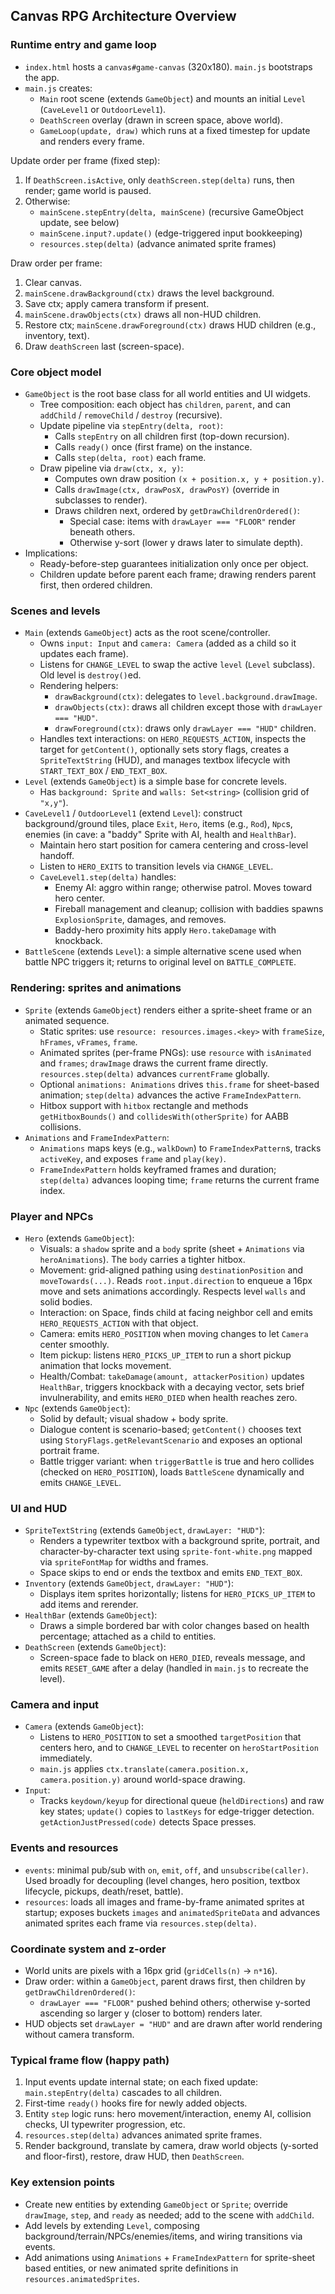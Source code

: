 ## Canvas RPG Architecture Overview

### Runtime entry and game loop
- `index.html` hosts a `canvas#game-canvas` (320x180). `main.js` bootstraps the app.
- `main.js` creates:
  - `Main` root scene (extends `GameObject`) and mounts an initial `Level` (`CaveLevel1` or `OutdoorLevel1`).
  - `DeathScreen` overlay (drawn in screen space, above world).
  - `GameLoop(update, draw)` which runs at a fixed timestep for update and renders every frame.

Update order per frame (fixed step):
1. If `DeathScreen.isActive`, only `deathScreen.step(delta)` runs, then render; game world is paused.
2. Otherwise:
   - `mainScene.stepEntry(delta, mainScene)` (recursive GameObject update, see below)
   - `mainScene.input?.update()` (edge-triggered input bookkeeping)
   - `resources.step(delta)` (advance animated sprite frames)

Draw order per frame:
1. Clear canvas.
2. `mainScene.drawBackground(ctx)` draws the level background.
3. Save ctx; apply camera transform if present.
4. `mainScene.drawObjects(ctx)` draws all non-HUD children.
5. Restore ctx; `mainScene.drawForeground(ctx)` draws HUD children (e.g., inventory, text).
6. Draw `deathScreen` last (screen-space).

### Core object model
- `GameObject` is the root base class for all world entities and UI widgets.
  - Tree composition: each object has `children`, `parent`, and can `addChild` / `removeChild` / `destroy` (recursive).
  - Update pipeline via `stepEntry(delta, root)`:
    - Calls `stepEntry` on all children first (top-down recursion).
    - Calls `ready()` once (first frame) on the instance.
    - Calls `step(delta, root)` each frame.
  - Draw pipeline via `draw(ctx, x, y)`:
    - Computes own draw position `(x + position.x, y + position.y)`.
    - Calls `drawImage(ctx, drawPosX, drawPosY)` (override in subclasses to render).
    - Draws children next, ordered by `getDrawChildrenOrdered()`:
      - Special case: items with `drawLayer === "FLOOR"` render beneath others.
      - Otherwise y-sort (lower y draws later to simulate depth).
- Implications:
  - Ready-before-step guarantees initialization only once per object.
  - Children update before parent each frame; drawing renders parent first, then ordered children.

### Scenes and levels
- `Main` (extends `GameObject`) acts as the root scene/controller.
  - Owns `input: Input` and `camera: Camera` (added as a child so it updates each frame).
  - Listens for `CHANGE_LEVEL` to swap the active `level` (`Level` subclass). Old level is `destroy()`ed.
  - Rendering helpers:
    - `drawBackground(ctx)`: delegates to `level.background.drawImage`.
    - `drawObjects(ctx)`: draws all children except those with `drawLayer === "HUD"`.
    - `drawForeground(ctx)`: draws only `drawLayer === "HUD"` children.
  - Handles text interactions: on `HERO_REQUESTS_ACTION`, inspects the target for `getContent()`, optionally sets story flags, creates a `SpriteTextString` (HUD), and manages textbox lifecycle with `START_TEXT_BOX` / `END_TEXT_BOX`.
- `Level` (extends `GameObject`) is a simple base for concrete levels.
  - Has `background: Sprite` and `walls: Set<string>` (collision grid of `"x,y"`).
- `CaveLevel1` / `OutdoorLevel1` (extend `Level`): construct background/ground tiles, place `Exit`, `Hero`, items (e.g., `Rod`), `Npc`s, enemies (in cave: a "baddy" Sprite with AI, health and `HealthBar`).
  - Maintain hero start position for camera centering and cross-level handoff.
  - Listen to `HERO_EXITS` to transition levels via `CHANGE_LEVEL`.
  - `CaveLevel1.step(delta)` handles:
    - Enemy AI: aggro within range; otherwise patrol. Moves toward hero center.
    - Fireball management and cleanup; collision with baddies spawns `ExplosionSprite`, damages, and removes.
    - Baddy-hero proximity hits apply `Hero.takeDamage` with knockback.
- `BattleScene` (extends `Level`): a simple alternative scene used when battle NPC triggers it; returns to original level on `BATTLE_COMPLETE`.

### Rendering: sprites and animations
- `Sprite` (extends `GameObject`) renders either a sprite-sheet frame or an animated sequence.
  - Static sprites: use `resource: resources.images.<key>` with `frameSize`, `hFrames`, `vFrames`, `frame`.
  - Animated sprites (per-frame PNGs): use `resource` with `isAnimated` and `frames`; `drawImage` draws the current frame directly. `resources.step(delta)` advances `currentFrame` globally.
  - Optional `animations: Animations` drives `this.frame` for sheet-based animation; `step(delta)` advances the active `FrameIndexPattern`.
  - Hitbox support with `hitbox` rectangle and methods `getHitboxBounds()` and `collidesWith(otherSprite)` for AABB collisions.
- `Animations` and `FrameIndexPattern`:
  - `Animations` maps keys (e.g., `walkDown`) to `FrameIndexPattern`s, tracks `activeKey`, and exposes `frame` and `play(key)`.
  - `FrameIndexPattern` holds keyframed frames and duration; `step(delta)` advances looping time; `frame` returns the current frame index.

### Player and NPCs
- `Hero` (extends `GameObject`):
  - Visuals: a `shadow` sprite and a `body` sprite (sheet + `Animations` via `heroAnimations`). The `body` carries a tighter hitbox.
  - Movement: grid-aligned pathing using `destinationPosition` and `moveTowards(...)`. Reads `root.input.direction` to enqueue a 16px move and sets animations accordingly. Respects level `walls` and solid bodies.
  - Interaction: on Space, finds child at facing neighbor cell and emits `HERO_REQUESTS_ACTION` with that object.
  - Camera: emits `HERO_POSITION` when moving changes to let `Camera` center smoothly.
  - Item pickup: listens `HERO_PICKS_UP_ITEM` to run a short pickup animation that locks movement.
  - Health/Combat: `takeDamage(amount, attackerPosition)` updates `HealthBar`, triggers knockback with a decaying vector, sets brief invulnerability, and emits `HERO_DIED` when health reaches zero.
- `Npc` (extends `GameObject`):
  - Solid by default; visual shadow + body sprite.
  - Dialogue content is scenario-based; `getContent()` chooses text using `StoryFlags.getRelevantScenario` and exposes an optional portrait frame.
  - Battle trigger variant: when `triggerBattle` is true and hero collides (checked on `HERO_POSITION`), loads `BattleScene` dynamically and emits `CHANGE_LEVEL`.

### UI and HUD
- `SpriteTextString` (extends `GameObject`, `drawLayer: "HUD"`):
  - Renders a typewriter textbox with a background sprite, portrait, and character-by-character text using `sprite-font-white.png` mapped via `spriteFontMap` for widths and frames.
  - Space skips to end or ends the textbox and emits `END_TEXT_BOX`.
- `Inventory` (extends `GameObject`, `drawLayer: "HUD"`):
  - Displays item sprites horizontally; listens for `HERO_PICKS_UP_ITEM` to add items and rerender.
- `HealthBar` (extends `GameObject`):
  - Draws a simple bordered bar with color changes based on health percentage; attached as a child to entities.
- `DeathScreen` (extends `GameObject`):
  - Screen-space fade to black on `HERO_DIED`, reveals message, and emits `RESET_GAME` after a delay (handled in `main.js` to recreate the level).

### Camera and input
- `Camera` (extends `GameObject`):
  - Listens to `HERO_POSITION` to set a smoothed `targetPosition` that centers hero, and to `CHANGE_LEVEL` to recenter on `heroStartPosition` immediately.
  - `main.js` applies `ctx.translate(camera.position.x, camera.position.y)` around world-space drawing.
- `Input`:
  - Tracks `keydown/keyup` for directional queue (`heldDirections`) and raw key states; `update()` copies to `lastKeys` for edge-trigger detection. `getActionJustPressed(code)` detects Space presses.

### Events and resources
- `events`: minimal pub/sub with `on`, `emit`, `off`, and `unsubscribe(caller)`. Used broadly for decoupling (level changes, hero position, textbox lifecycle, pickups, death/reset, battle).
- `resources`: loads all images and frame-by-frame animated sprites at startup; exposes buckets `images` and `animatedSpriteData` and advances animated sprites each frame via `resources.step(delta)`.

### Coordinate system and z-order
- World units are pixels with a 16px grid (`gridCells(n)` -> `n*16`).
- Draw order: within a `GameObject`, parent draws first, then children by `getDrawChildrenOrdered()`:
  - `drawLayer === "FLOOR"` pushed behind others; otherwise y-sorted ascending so larger y (closer to bottom) renders later.
- HUD objects set `drawLayer = "HUD"` and are drawn after world rendering without camera transform.

### Typical frame flow (happy path)
1. Input events update internal state; on each fixed update: `main.stepEntry(delta)` cascades to all children.
2. First-time `ready()` hooks fire for newly added objects.
3. Entity `step` logic runs: hero movement/interaction, enemy AI, collision checks, UI typewriter progression, etc.
4. `resources.step(delta)` advances animated sprite frames.
5. Render background, translate by camera, draw world objects (y-sorted and floor-first), restore, draw HUD, then `DeathScreen`.

### Key extension points
- Create new entities by extending `GameObject` or `Sprite`; override `drawImage`, `step`, and `ready` as needed; add to the scene with `addChild`.
- Add levels by extending `Level`, composing background/terrain/NPCs/enemies/items, and wiring transitions via events.
- Add animations using `Animations` + `FrameIndexPattern` for sprite-sheet based entities, or new animated sprite definitions in `resources.animatedSprites`.
